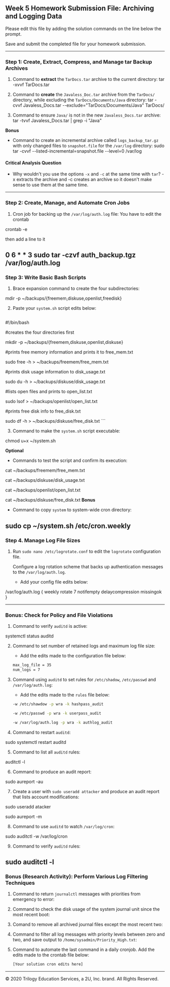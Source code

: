 ## Week 5 Homework Submission File: Archiving and Logging Data

Please edit this file by adding the solution commands on the line below the prompt.

Save and submit the completed file for your homework submission.

---

### Step 1: Create, Extract, Compress, and Manage tar Backup Archives

1. Command to **extract** the `TarDocs.tar` archive to the current directory:
    tar -xvvf TarDocs.tar 

2. Command to **create** the `Javaless_Doc.tar` archive from the `TarDocs/` directory, while excluding the `TarDocs/Documents/Java` directory:
    tar -cvvf Javaless_Docs.tar --exclude="TarDocs/Documents/Java" TarDocs/

3. Command to ensure `Java/` is not in the new `Javaless_Docs.tar` archive:
    tar -tvvf Javaless_Docs.tar | grep -i "Java"

**Bonus** 
- Command to create an incremental archive called `logs_backup_tar.gz` with only changed files to `snapshot.file` for the `/var/log` directory:
    sudo tar -cvvf --listed-incremental=snapshot.file --level=0 /var/log

#### Critical Analysis Question

- Why wouldn't you use the options `-x` and `-c` at the same time with `tar`?
-x extracts the archive and -c creates an archive so it doesn't make sense to use them at the same time.
---

### Step 2: Create, Manage, and Automate Cron Jobs

1. Cron job for backing up the `/var/log/auth.log` file:
You have to edit the crontab

crontab -e 

then add a line to it

0 6 * * 3 sudo tar -czvf auth_backup.tgz /var/log/auth.log
---

### Step 3: Write Basic Bash Scripts

1. Brace expansion command to create the four subdirectories:

mdir -p ~/backups/{freemem,diskuse,openlist,freedisk}

2. Paste your `system.sh` script edits below:

    ```bash
    
#!/bin/bash


#creates the four directories first

mkdir -p ~/backups/{freemem,diskuse,openlist,diskuse}

#prints free memory information and prints it to free_mem.txt

sudo free -h > ~/backups/freemem/free_mem.txt

#prints disk usage information to disk_usage.txt

sudo du -h > ~/backups/diskuse/disk_usage.txt

#lists open files and prints to open_list.txt

sudo lsof > ~/backups/openlist/open_list.txt

#prints free disk info to free_disk.txt

sudo df -h > ~/backups/diskuse/free_disk.txt
    ```

3. Command to make the `system.sh` script executable:

chmod u+x ~/system.sh

**Optional**
- Commands to test the script and confirm its execution:

cat ~/backups/freemem/free_mem.txt

cat ~/backups/diskuse/disk_usage.txt

cat ~/backups/openlist/open_list.txt

cat ~/backups/diskuse/free_disk.txt
**Bonus**
- Command to copy `system` to system-wide cron directory:

sudo cp ~/system.sh /etc/cron.weekly
---

### Step 4. Manage Log File Sizes
 
1. Run `sudo nano /etc/logrotate.conf` to edit the `logrotate` configuration file. 

    Configure a log rotation scheme that backs up authentication messages to the `/var/log/auth.log`.

    - Add your config file edits below:

/var/log/auth.log {
    weekly
    rotate 7
    notifempty
    delaycompression
    missingok
}

---

### Bonus: Check for Policy and File Violations

1. Command to verify `auditd` is active:

systemctl status auditd

2. Command to set number of retained logs and maximum log file size:

    - Add the edits made to the configuration file below:

    ```bash
   max_log_file = 35
   num_logs = 7
    ```

3. Command using `auditd` to set rules for `/etc/shadow`, `/etc/passwd` and `/var/log/auth.log`:


    - Add the edits made to the `rules` file below:

    ```bash
    -w /etc/shawdow -p wra -k hashpass_audit
    
    -w /etc/passwd -p wra -k userpass_audit
    
    -w /var/log/auth.log -p wra -k authlog_audit
    ```

4. Command to restart `auditd`:

sudo systemctl restart auditd

5. Command to list all `auditd` rules:

auditctl -l

6. Command to produce an audit report:

sudo aureport -au

7. Create a user with `sudo useradd attacker` and produce an audit report that lists account modifications:

sudo useradd atacker

sudo aureport -m

8. Command to use `auditd` to watch `/var/log/cron`:

sudo auditctl -w /var/log/cron

9. Command to verify `auditd` rules:

sudo auditctl -l
---

### Bonus (Research Activity): Perform Various Log Filtering Techniques

1. Command to return `journalctl` messages with priorities from emergency to error:

1. Command to check the disk usage of the system journal unit since the most recent boot:

1. Comand to remove all archived journal files except the most recent two:


1. Command to filter all log messages with priority levels between zero and two, and save output to `/home/sysadmin/Priority_High.txt`:

1. Command to automate the last command in a daily cronjob. Add the edits made to the crontab file below:

    ```bash
    [Your solution cron edits here]
    ```

---
© 2020 Trilogy Education Services, a 2U, Inc. brand. All Rights Reserved.
